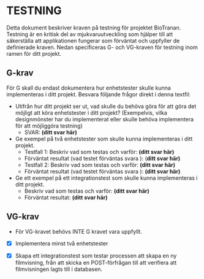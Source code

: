 # TESTNING

Detta dokument beskriver kraven på testning för projektet BioTranan. Testning är en kritisk del av mjukvaruutveckling som hjälper till att säkerställa att applikationen fungerar som förväntat och uppfyller de definierade kraven. Nedan specificeras G- och VG-kraven för testning inom ramen för ditt projekt.

## G-krav

För G skall du endast dokumentera hur enhetstester skulle kunna implementeras i ditt projekt. Besvara följande frågor direkt i denna textfil:

- Utifrån hur ditt projekt ser ut, vad skulle du behöva göra för att göra det möjligt att köra enhetstester i ditt projekt? (Exempelvis, vilka designmönster har du implementerat eller skulle behöva implementera för att möjliggöra testning)
  - SVAR: **(ditt svar här)**
- Ge exempel på två enhetstester som skulle kunna implementeras i ditt projekt.
  - Testfall 1: Beskriv vad som testas och varför: **(ditt svar här)**
  - Förväntat resultat (vad testet förväntas svara ): (**ditt svar här)**
  - Testfall 2: Beskriv vad som testas och varför: **(ditt svar här)**
  - Förväntat resultat (vad testet förväntas svara ): **(ditt svar här)**
- Ge ett exempel på ett integrationstest som skulle kunna implementeras i ditt projekt.
  - Beskriv vad som testas och varför: **(ditt svar här)**
  - Förväntat resultat: **(ditt svar här)**

## VG-krav

- För VG-kravet behövs INTE G kravet vara uppfyllt.

- [x] Implementera minst två enhetstester

- [x] Skapa ett integrationstest som testar processen att skapa en ny filmvisning, från att skicka en POST-förfrågan till att verifiera att filmvisningen lagts till i databasen.

